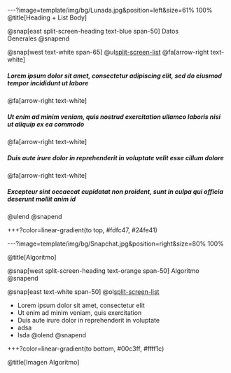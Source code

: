 ---?image=template/img/bg/Lunada.jpg&position=left&size=61% 100%
@title[Heading + List Body]

@snap[east split-screen-heading text-blue span-50]
Datos<br>Generales
@snapend

@snap[west text-white span-65]
@ul[split-screen-list](false)
@fa[arrow-right text-white] 
##### Lorem ipsum dolor sit amet, consectetur adipiscing elit, sed do eiusmod tempor incididunt ut labore<br>
@fa[arrow-right text-white] 
##### Ut enim ad minim veniam, quis nostrud exercitation ullamco laboris nisi ut aliquip ex ea commodo<br>
@fa[arrow-right text-white] 
##### Duis aute irure dolor in reprehenderit in voluptate velit esse cillum dolore<br>
@fa[arrow-right text-white] 
##### Excepteur sint occaecat cupidatat non proident, sunt in culpa qui officia deserunt mollit anim id
@ulend
@snapend

+++?color=linear-gradient(to top, #fdfc47, #24fe41)

---?image=template/img/bg/Snapchat.jpg&position=right&size=80% 100%

@title[Algoritmo]

@snap[west split-screen-heading text-orange span-50]
Algoritmo
@snapend

@snap[east text-white span-50]
@ol[split-screen-list](false)
- Lorem ipsum dolor sit amet, consectetur elit
- Ut enim ad minim veniam, quis exercitation
- Duis aute irure dolor in reprehenderit in voluptate
- adsa
- lsda
@olend
@snapend

+++?color=linear-gradient(to bottom, #00c3ff, #ffff1c)

@title[Imagen Algoritmo]
